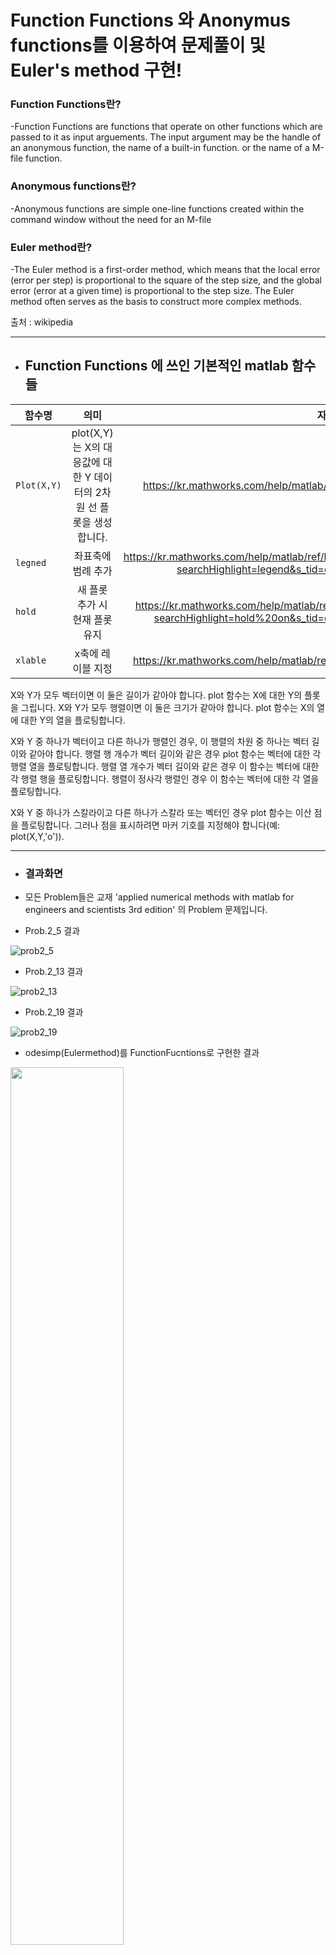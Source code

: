 # Function Functions 와 Anonymus functions를 이용하여 문제풀이 및 Euler's method 구현!

### Function Functions란?

-Function Functions are functions that operate on other functions which are passed to it as input arguements.
The input argument may be the handle of an anonymous function, the name of a built-in function. or the name of a M-file function.


### Anonymous functions란?

-Anonymous functions are simple one-line functions created within the command window without the need for an M-file
 

### Euler method란?

-The Euler method is a first-order method, which means that the local error (error per step) is proportional to the square of the step size, and the global error (error at a given time) is proportional to the step size. The Euler method often serves as the basis to construct more complex methods.

출처 : wikipedia

* * *
+ ## Function Functions 에 쓰인 기본적인 matlab 함수들

함수명 | 의미 | 자세한설명 링크
---|:---:|---:
`Plot(X,Y)` | plot(X,Y)는 X의 대응값에 대한 Y 데이터의 2차원 선 플롯을 생성합니다. | https://kr.mathworks.com/help/matlab/ref/plot.html
`legned` | 좌표축에 범례 추가 | https://kr.mathworks.com/help/matlab/ref/legend.html?searchHighlight=legend&s_tid=doc_srchtitle
`hold` | 새 플롯 추가 시 현재 플롯 유지 | https://kr.mathworks.com/help/matlab/ref/hold.html?searchHighlight=hold%20on&s_tid=doc_srchtitle
`xlable` | x축에 레이블 지정 | https://kr.mathworks.com/help/matlab/ref/xlabel.html


X와 Y가 모두 벡터이면 이 둘은 길이가 같아야 합니다. plot 함수는 X에 대한 Y의 플롯을 그립니다.
X와 Y가 모두 행렬이면 이 둘은 크기가 같아야 합니다. plot 함수는 X의 열에 대한 Y의 열을 플로팅합니다.

X와 Y 중 하나가 벡터이고 다른 하나가 행렬인 경우, 이 행렬의 차원 중 하나는 벡터 길이와 같아야 합니다. 행렬 행 개수가 벡터 길이와 같은 경우 plot 함수는 벡터에 대한 각 행렬 열을 플로팅합니다. 행렬 열 개수가 벡터 길이와 같은 경우 이 함수는 벡터에 대한 각 행렬 행을 플로팅합니다. 행렬이 정사각 행렬인 경우 이 함수는 벡터에 대한 각 열을 플로팅합니다.

X와 Y 중 하나가 스칼라이고 다른 하나가 스칼라 또는 벡터인 경우 plot 함수는 이산 점을 플로팅합니다. 그러나 점을 표시하려면 마커 기호를 지정해야 합니다(예: plot(X,Y,'o')).
* * *
+ ### 결과화면

+ 모든 Problem들은 교재 'applied numerical methods with matlab for engineers and scientists 3rd edition' 의 Problem 문제입니다.


+ Prob.2_5  결과


![prob2_5](https://user-images.githubusercontent.com/44973398/48885079-53857780-ee6a-11e8-8946-1fcc8f4994c0.png)

+ Prob.2_13 결과


![prob2_13](https://user-images.githubusercontent.com/44973398/48885089-5a13ef00-ee6a-11e8-818f-aba84528d11c.png)

+ Prob.2_19 결과


![prob2_19](https://user-images.githubusercontent.com/44973398/48885095-5f713980-ee6a-11e8-9418-889541648263.png)

+ odesimp(Eulermethod)를 FunctionFucntions로 구현한 결과

<img src="https://user-images.githubusercontent.com/44973398/48885680-83ce1580-ee6c-11e8-8a23-bff6b6d5f6ec.jpg" width="60%">

![odesimp](https://user-images.githubusercontent.com/44973398/48885131-7dd73500-ee6a-11e8-9ec4-9b3700192d61.PNG)
